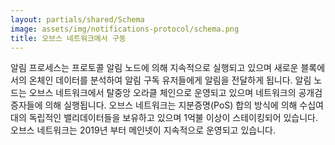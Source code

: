 ```yaml
---
layout: partials/shared/Schema
image: assets/img/notifications-protocol/schema.png
title: 오브스 네트워크에서 구동
---
```


알림 프로세스는 프로토콜 알림 노드에 의해 지속적으로 실행되고 있으며 새로운 블록에서의 온체인 데이터를 분석하여 알림 구독 유저들에게 알림을 전달하게 됩니다. 알림 노드는 오브스 네트워크에서 탈중앙 오라클 체인으로 운영되고 있으며 네트워크의 공개검증자들에 의해 실행됩니다. 오브스 네트워크는 지분증명(PoS) 합의 방식에 의해 수십여대의 독립적인 밸리데이터들을 보유하고 있으며 1억불 이상이 스테이킹되어 있습니다. 오브스 네트워크는 2019년 부터 메인넷이 지속적으로 운영되고 있습니다.
